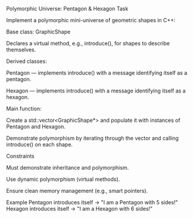 Polymorphic Universe: Pentagon & Hexagon
Task

Implement a polymorphic mini-universe of geometric shapes in C++:

Base class: GraphicShape

Declares a virtual method, e.g., introduce(), for shapes to describe themselves.

Derived classes:

Pentagon — implements introduce() with a message identifying itself as a pentagon.

Hexagon — implements introduce() with a message identifying itself as a hexagon.

Main function:

Create a std::vector<GraphicShape*> and populate it with instances of Pentagon and Hexagon.

Demonstrate polymorphism by iterating through the vector and calling introduce() on each shape.

Constraints

Must demonstrate inheritance and polymorphism.

Use dynamic polymorphism (virtual methods).

Ensure clean memory management (e.g., smart pointers).

Example
Pentagon introduces itself → "I am a Pentagon with 5 sides!"
Hexagon introduces itself → "I am a Hexagon with 6 sides!"